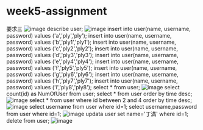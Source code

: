 # week5-assignment
要求三
![image](https://chan-yang2020.github.io/week5-assignment/database&table.png)
describe user;
![image](https://chan-yang2020.github.io/week5-assignment/describe_table.png)
insert into user(name, username, password) values ('a','ply','ply');
insert into user(name, username, password) values ('b','ply1','ply1');
insert into user(name, username, password) values ('c','ply2','ply2');
insert into user(name, username, password) values ('d','ply3','ply3');
insert into user(name, username, password) values ('e','ply4','ply4');
insert into user(name, username, password) values ('f','ply5','ply5');
insert into user(name, username, password) values ('g','ply6','ply6');
insert into user(name, username, password) values ('h','ply7','ply7');
insert into user(name, username, password) values ('i','ply8','ply8');
select * from user;
![image](https://chan-yang2020.github.io/week5-assignment/insert.png)
select count(id) as NumOfUser from user;
select * from user order by time desc;
![image](https://chan-yang2020.github.io/week5-assignment/count&order.png)
select * from user where id between 2 and 4 order by time desc;
![image](https://chan-yang2020.github.io/week5-assignment/between&order.png)
select username from user where id=1;
select username,password from user where id=1;
![image](https://chan-yang2020.github.io/week5-assignment/select_username&password.png)
updata user set name='丁滿' where id=1;
delete from user;
![image](https://chan-yang2020.github.io/week5-assignment/update&delete.png)


